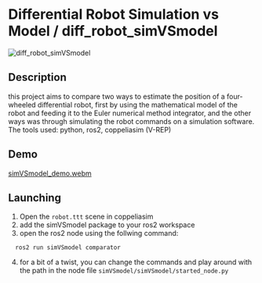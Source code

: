 # Differential Robot Simulation vs Model / diff_robot_simVSmodel

![diff_robot_simVSmodel](https://github.com/iitz3bsmd/diff_robot_simVSmodel/assets/112030326/de3f8b04-b855-4748-bd3d-10012a7f966b)

## Description
this project aims to compare two ways to estimate the position of a four-wheeled differential robot, first by using the mathematical model of the robot and feeding it to the Euler numerical method integrator, and the other ways was through simulating the robot commands on a simulation software.
The tools used: python, ros2, coppeliasim (V-REP) 

## Demo

[simVSmodel_demo.webm](https://github.com/iitz3bsmd/diff_robot_simVSmodel/assets/112030326/69068d8f-e207-44e4-80fb-16d15c8dc845)

## Launching
1. Open the `robot.ttt` scene in coppeliasim
2. add the simVSmodel package to your ros2 workspace
3. open the ros2 node using the follwing command:
```
  ros2 run simVSmodel comparator
```
4. for a bit of a twist, you can change the commands and play around with the path in the node file `simVSmodel/simVSmodel/started_node.py`
